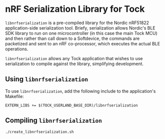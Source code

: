 nRF Serialization Library for Tock
==================================

`libnrfserialization` is a pre-compiled library for the Nordic nRF51822
application-side serialization tool. Briefy, serialization allows Nordic's BLE
SDK library to run on one microcontroller (in this case the main Tock MCU) and
then rather than call down to a Softdevice, the commands are packetized and sent
to an nRF co-processor, which executes the actual BLE operations.

`libnrfserialization` allows any Tock application that wishes to use
serialization to compile against the library, simplifying development.


Using `libnrfserialization`
--------------

To use `libnrfserialization`, add the following include to the application's
Makefile:

    EXTERN_LIBS += $(TOCK_USERLAND_BASE_DIR)/libnrfserialization



Compiling `libnrfserialization`
------------------

    ./create_libnrfserialization.sh
